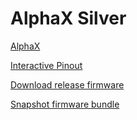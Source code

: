 # AlphaX Silver

[AlphaX](https://www.alphaxpr.com/)

[Interactive Pinout](https://rusefi.com/docs/pinouts/hellen/alphax-silver/)

[Download release firmware](https://github.com/rusefi/rusefi/releases/latest/download/rusefi_bundle_alphax-silver.zip)

[Snapshot firmware bundle](https://rusefi.com/build_server/rusefi_bundle_alphax-silver.zip)
